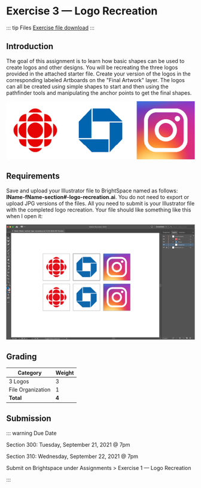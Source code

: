 # Exercise 3 — Logo Recreation

::: tip Files
[Exercise file download](https://drive.google.com/uc?export=download&id=1Orqe3IpIUOCBo2ZLrgctsJgryYfjTqw3)
:::

## Introduction

The goal of this assignment is to learn how basic shapes can be used to create logos and other designs. You will be recreating the three logos provided in the attached starter file. Create your version of the logos in the corresponding labeled Artboards on the "Final Artwork" layer. The logos can all be created using simple shapes to start and then using the pathfinder tools and manipulating the anchor points to get the final shapes.

![Three logos example](./assets/3-logos.jpg)

## Requirements

Save and upload your Illustrator file to BrightSpace named as follows: **lName-fName-section#-logo-recreation.ai**. You do not need to export or upload JPG versions of the files. All you need to submit is your Illustrator file with the completed logo recreation. Your file should like something like this when I open it:

![File setup example](./assets/logo-recreation-example.png)

## Grading

| Category          | Weight |
| ----------------- | ------ |
| 3 Logos           | 3      |
| File Organization | 1      |
| **Total**         | **4**  |

## Submission

::: warning Due Date

Section 300: Tuesday, September 21, 2021 @ 7pm

Section 310: Wednesday, September 22, 2021 @ 7pm

Submit on Brightspace under Assignments > Exercise 1 — Logo Recreation

:::
